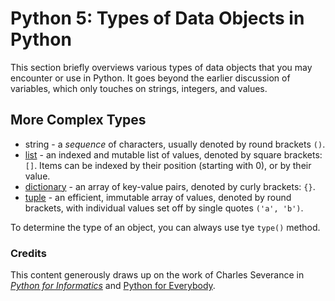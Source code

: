 # Python 5: Types of Data Objects in Python

This section briefly overviews various types of data objects that you may encounter or use in Python. It goes beyond the earlier discussion of variables, which only touches on strings, integers, and values. 

## More Complex Types

* string - a *sequence* of characters, usually denoted by round brackets ```()```.
* [list](https://www.py4e.com/html3/08-lists) - an indexed and mutable list of values, denoted by square brackets: ```[]```. Items can be indexed by their position (starting with 0), or by their value. 
* [dictionary](https://www.py4e.com/html3/09-dictionaries) - an array of key-value pairs, denoted by curly brackets: `{}`.
* [tuple](https://www.py4e.com/html3/10-tuples) - an efficient, immutable array of values, denoted by round brackets, with individual values set off by single quotes ```('a', 'b')```.

To determine the type of an object, you can always use tye ```type()``` method.

### Credits
This content generously draws up on the work of Charles Severance in [_Python for Informatics_](http://www.pythonlearn.com/book.php) and [Python for Everybody](https://www.py4e.com/). 
